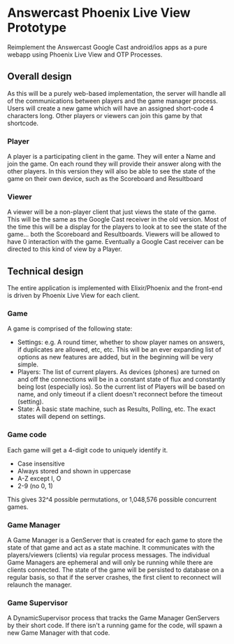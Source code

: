 # Answercast Phoenix Live View Prototype

Reimplement the Answercast Google Cast android/ios apps as a pure webapp using Phoenix Live View and OTP Processes.

## Overall design

As this will be a purely web-based implementation, the server will handle all of the communications between players and the game manager process. Users will create a new game which will have an assigned short-code 4 characters long. Other players or viewers can join this game by that shortcode.

### Player

A player is a participating client in the game. They will enter a Name and join the game. On each round they will provide their answer along with the other players. In this version they will also be able to see the state of the game on their own device, such as the Scoreboard and Resultboard

### Viewer

A viewer will be a non-player client that just views the state of the game. This will be the same as the Google Cast receiver in the old version. Most of the time this will be a display for the players to look at to see the state of the game... both the Scoreboard and Resultboards. Viewers will be allowed to have 0 interaction with the game. Eventually a Google Cast receiver can be directed to this kind of view by a Player.

## Technical design

The entire application is implemented with Elixir/Phoenix and the front-end is driven by Phoenix Live View for each client.

### Game

A game is comprised of the following state:

- Settings: e.g. A round timer, whether to show player names on answers, if duplicates are allowed, etc, etc. This will be an ever expanding list of options as new features are added, but in the beginning will be very simple.
- Players: The list of current players. As devices (phones) are turned on and off the connections will be in a constant state of flux and constantly being lost (especially ios). So the current list of Players will be based on name, and only timeout if a client doesn't reconnect before the timeout (setting).
- State: A basic state machine, such as Results, Polling, etc. The exact states will depend on settings.

### Game code

Each game will get a 4-digit code to uniquely identify it.

- Case insensitive
- Always stored and shown in uppercase
- A-Z except I, O
- 2-9 (no 0, 1)

This gives 32^4 possible permutations, or 1,048,576 possible concurrent games.

### Game Manager

A Game Manager is a GenServer that is created for each game to store the state of that game and act as a state machine. It communicates with the players/viewers (clients) via regular process messages. The individual Game Managers are ephemeral and will only be running while there are clients connected. The state of the game will be persisted to database on a regular basis, so that if the server crashes, the first client to reconnect will relaunch the manager.

### Game Supervisor

A DynamicSupervisor process that tracks the Game Manager GenServers by their short code. If there isn't a running game for the code, will spawn a new Game Manager with that code.
